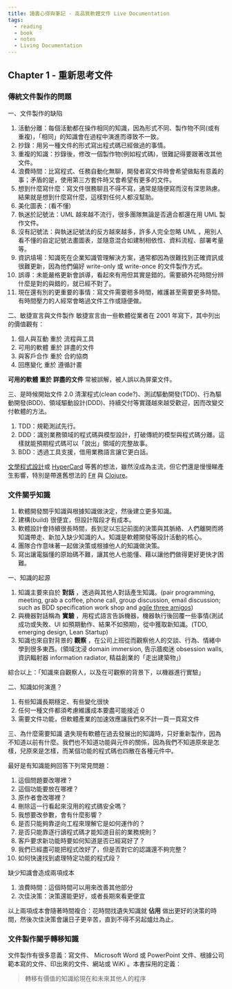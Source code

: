 ```yaml
---
title: 讀書心得與筆記 - 高品質軟體文件 Live Documentation
tags:
  - reading
  - book
  - notes
  - Living Documentation
---
```


## Chapter 1 - 重新思考文件

### 傳統文件製作的問題

一、文件製作的缺陷
1. 活動分離：每個活動都在操作相同的知識，因為形式不同、製作物不同(或有重複)，「相同」的知識會在過程中演進而導致不一致。
2. 抄錄：用另一種文件的形式寫出程式碼已經做過的事情。
3. 重複的知識：抄錄後，修改一個製作物(例如程式碼)，很難記得要跟著改其他文件。
4. 浪費時間：比寫程式、任務自動化無聊，開發者寫文件時會希望做點有意義的事；矛盾的是，使用第三方套件時又會希望有更多的文件。
5. 想到什麼寫什麼：寫文件很務聊且不得不寫，通常是隨便寫而沒有深思熟慮。結果就是想到什麼寫什麼，這樣對任何人都沒幫助。
6. 美化圖表：(看不懂)
7. 執迷於記號法：UML 越來越不流行，很多團隊無論是否適合都還在用 UML 製作文件。
8. 沒有記號法：與執迷記號法的反方越來越多，許多人完全忽略 UML ，用別人看不懂的自定記號法畫圖表，並隨意混合如建制相依性、資料流程、部署考量等。
9. 資訊墳場：知識死在企業知識管理解決方案，通常都因為很難找到正確資訊或很難更新，因為他們偏好 write-only 或 write-once 的文件製作方式。
10. 誤導：未能嚴格更新會誤導，看起來有用但其實是錯的。需要額外花時間分辨什麼是對的與錯的，就已經不對了。
11. 現在還有別的更重要的事情：寫文件需要䅰多時間，維護甚至需要更多時間。有時間壓力的人經常會略過文件工作或隨便做。

二、敏捷宣言與文件製作
敏捷宣言由一些軟體從業者在 2001 年寫下，其中列出的價值觀有：
1. 個人與互動 重於 流程與工具
2. 可用的軟體 重於 詳盡的文件
3. 與客戶合作 重於 合約協商
4. 回應變化 重於 遵循計畫

**可用的軟體 重於 詳盡的文件** 常被誤解，被人誤以為屏棄文件。


三、是時候開始文件 2.0
清潔程式(clean code?)、測試驅動開發(TDD)、行為驅動開發(BDD)、領域驅動設計(DDD)、持續交付等實踐越來越受歡迎，因而改變交付軟體的方法。

1. TDD：規範測試先行。
2. DDD：識別業務領域的程式碼與模型設計，打破傳統的模型與程式碼分離。這樣就能預期程式碼可以「說出」領域的完整故事。
3. BDD：透過工具支援，借用業務語言讓它更白話。

[文學程式設計](https://zh.wikipedia.org/zh-tw/%E6%96%87%E5%AD%A6%E7%BC%96%E7%A8%8B)或 [HyperCard](https://zh.wikipedia.org/zh-tw/HyperCard) 等舊的想法，雖然沒成為主流，但它們還是慢慢睇產生影響，特別是帶進舊想法的 [F#](https://fsharp.org/) 與 [Clojure](https://clojure.org/index)。


### 文件關乎知識

1. 軟體開發關乎知識與根據知識做決定，然後建立更多知識。
2. 建構(build) 很便宜，但設計階段才有成本。
3. 軟體設計會持續很長時間，長到足以忘記前面的決策與其脈絡、人們離開而將知識帶走、新加入缺少知識的人。知識是軟體開發等設計活動的核心。
4. 團隊合作意味著一起做決策或根據他人的知識做決策。
5. 寫出讓電腦懂的原始碼不難，讓其他人也能懂、藉以讓他們做得更好更快才困難。

一、知識的起源
1. 知識主要來自於 **對話** ，透過與其他人對話產生知識。(pair programming, meeting, grab a coffee, phone call, group discussion, email discussion; such as BDD specification work shop and [agile three amigos](https://www.agilealliance.org/glossary/three-amigos/#q=~%28infinite~false~filters~%28postType~%28~%27page~%27post~%27aa_book~%27aa_event_session~%27aa_experience_report~%27aa_glossary~%27aa_research_paper~%27aa_video%29~tags~%28~%27three%2A20amigos%29%29~searchTerm~%27~sort~false~sortDirection~%27asc~page~1%29))
2. 與機器對話稱為 **實驗** ，用程式語言告訴機器，機器執行後回覆一些事情(測試成功或失敗、UI 如預期動作、結果不如預期)，從中獲取新知識。(TDD, emerging design, Lean Startup)
3. 知識也來自對背景的 **觀察** ，在公司上班從而觀察他人的交談、行為、情緒中學到很多東西。(領域沈浸 domain immersion, 告示牆痴迷 obsession walls, 資訊輻射器 information radiator, 精益創業的「走出建築物」)

綜合以上：「知識來自觀察人，以及在可觀察的背景下，以機器進行實驗」

二、知識如何演進？
1. 有些知識長期穩定、有些變化很快
2. 任何一種文件都須考慮維護成本要盡可能接近 0 
3. 需要文件功能，但軟體產業的加速效應讓我們來不計一頁一頁寫文件

三、為什麼需要知識
遺失現有軟體在過去發展出的知識時，只好重新製作，因為不知道以前有什麼。我們也不知道功能與元件的關係，因為我們不知道原來是怎樣，兒原來是怎樣，而某個功能的程式碼也四散在各種元件中。

最好是有知識能夠回答下列常見問題：
1. 這個問題要改哪裡？
2. 這個功能要放在哪裡？
3. 原作者會改哪裡？
4. 刪除這一行看起來沒用的程式碼安全嗎？
5. 我想要改參數，會有什麼影響？
6. 是否只能夠靠逆向工程來理解它是如何運作的？
7. 是否只能靠逐行讀程式碼才能知道目前的業務規則？
8. 客戶要求新功能時要如何知道是否已經寫好了？
9. 我們已經盡可能把程式改好了，但是否對它的認識還不夠完整？
10. 如何快速找到處理特定功能的程式段？

缺少知識會造成兩項成本
1. 浪費時間：這個時間可以用來改善其他部分
2. 次佳決策：決策還能更好，或者長期來看更便宜

以上兩項成本會隨著時間複合：花時間找遺失知識就 **佔用** 做出更好的決策的時間，然後次佳決策會讓日子更辛苦，直到不得不另起爐灶為止。

### 文件製作關乎轉移知識

文件製作有很多意義：寫文件、 Microsoft Word 或 PowerPoint 文件、根據公司範本寫的文件、印出來的文件、網站或 WiKi 。本書採用的定義：

> 轉移有價值的知識給現在和未來其他人的程序
